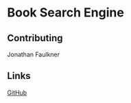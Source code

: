 # Book Search Engine

## Contributing

Jonathan Faulkner

## Links

[GitHub](https://github.com/JonnyFaulkner/book-search-engine)